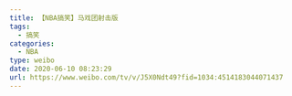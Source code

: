 ```yaml
---
title: 【NBA搞笑】马戏团射击版
tags:
  - 搞笑
categories:
  - NBA
type: weibo
date: 2020-06-10 08:23:29
url: https://www.weibo.com/tv/v/J5X0Ndt49?fid=1034:4514183044071437
---
```


<!-- more -->